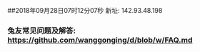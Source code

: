 ##2018年09月28日07时12分07秒 新址: 142.93.48.198
### 兔友常见问题及解答: https://github.com/wanggonging/d/blob/w/FAQ.md
